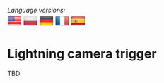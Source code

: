 _Language versions:_\
[![EN](https://github.com/pskowronek/lightning-camera-trigger/raw/master/www/flags/lang-US.png)](https://github.com/pskowronek/lightning-camera-trigger) 
[![PL](https://github.com/pskowronek/lightning-camera-trigger/raw/master/www/flags/lang-PL.png)](https://translate.googleusercontent.com/translate_c?sl=en&tl=pl&u=https://github.com/pskowronek/lightning-camera-trigger)
[![DE](https://github.com/pskowronek/lightning-camera-trigger/raw/master/www/flags/lang-DE.png)](https://translate.googleusercontent.com/translate_c?sl=en&tl=de&u=https://github.com/pskowronek/lightning-camera-trigger)
[![FR](https://github.com/pskowronek/lightning-camera-trigger/raw/master/www/flags/lang-FR.png)](https://translate.googleusercontent.com/translate_c?sl=en&tl=fr&u=https://github.com/pskowronek/lightning-camera-trigger)
[![ES](https://github.com/pskowronek/lightning-camera-trigger/raw/master/www/flags/lang-ES.png)](https://translate.googleusercontent.com/translate_c?sl=en&tl=es&u=https://github.com/pskowronek/lightning-camera-trigger)

# Lightning camera trigger

TBD

